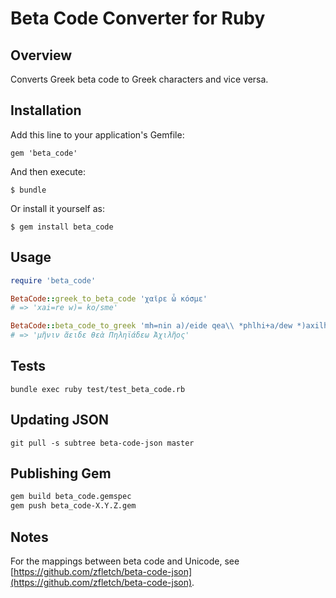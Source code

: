 # Beta Code Converter for Ruby

## Overview

Converts Greek beta code to Greek characters and vice versa.

## Installation

Add this line to your application's Gemfile:

`gem 'beta_code'`

And then execute:

`$ bundle`

Or install it yourself as:

`$ gem install beta_code`

## Usage

```ruby
require 'beta_code'

BetaCode::greek_to_beta_code 'χαῖρε ὦ κόσμε'
# => 'xai=re w)= ko/sme'

BetaCode::beta_code_to_greek 'mh=nin a)/eide qea\\ *phlhi+a/dew *)axilh=os'
# => 'μῆνιν ἄειδε θεὰ Πηληϊάδεω Ἀχιλῆος'

```

## Tests

`bundle exec ruby test/test_beta_code.rb`

## Updating JSON

`git pull -s subtree beta-code-json master`

## Publishing Gem

```bash
gem build beta_code.gemspec
gem push beta_code-X.Y.Z.gem
```

## Notes

For the mappings between beta code and Unicode, see [https://github.com/zfletch/beta-code-json](https://github.com/zfletch/beta-code-json).

